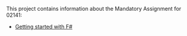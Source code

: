 This project contains information about the Mandatory Assignment for 02141:

* [Getting started with F#](getting-started-fs.md)
